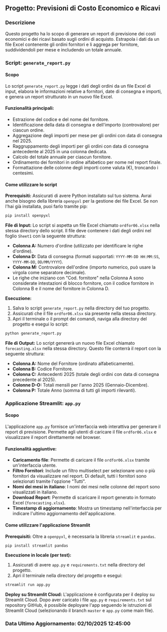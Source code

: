 ## Progetto: Previsioni di Costo Economico e Ricavi

### Descrizione
Questo progetto ha lo scopo di generare un report di previsione dei costi economici e dei ricavi basato sugli ordini di acquisto. Estrapola i dati da un file Excel contenente gli ordini fornitori e li aggrega per fornitore, suddividendoli per mese e includendo un totale annuale.

### Script: `generate_report.py`

#### Scopo
Lo script `generate_report.py` legge i dati degli ordini da un file Excel di input, elabora le informazioni relative a fornitori, date di consegna e importi, e genera un report strutturato in un nuovo file Excel.

#### Funzionalità principali:
- Estrazione del codice e del nome del fornitore.
- Identificazione della data di consegna e dell'importo (controvalore) per ciascun ordine.
- Aggregazione degli importi per mese per gli ordini con data di consegna nel 2025.
- Raggruppamento degli importi per gli ordini con data di consegna antecedente al 2025 in una colonna dedicata.
- Calcolo del totale annuale per ciascun fornitore.
- Ordinamento dei fornitori in ordine alfabetico per nome nel report finale.
- Formattazione delle colonne degli importi come valuta (€), troncando i centesimi.

#### Come utilizzare lo script

**Prerequisiti:**
Assicurati di avere Python installato sul tuo sistema. Avrai anche bisogno della libreria `openpyxl` per la gestione dei file Excel. Se non l'hai già installata, puoi farlo tramite pip:
```bash
pip install openpyxl
```

**File di Input:**
Lo script si aspetta un file Excel chiamato `ordfor06.xlsx` nella stessa directory dello script. Il file deve contenere i dati degli ordini nel foglio `Sheet1` con la seguente struttura:
- **Colonna A:** Numero d'ordine (utilizzato per identificare le righe d'ordine).
- **Colonna D:** Data di consegna (formati supportati: `YYYY-MM-DD HH:MM:SS`, `YYYY-MM-DD`, `DD/MM/YYYY`).
- **Colonna M:** Controvalore dell'ordine (importo numerico, può usare la virgola come separatore decimale).
- Le righe che iniziano con "Cod. fornitore" nella Colonna A sono considerate intestazioni di blocco fornitore, con il codice fornitore in Colonna B e il nome del fornitore in Colonna D.

**Esecuzione:**
1. Salva lo script `generate_report.py` nella directory del tuo progetto.
2. Assicurati che il file `ordfor06.xlsx` sia presente nella stessa directory.
3. Apri il terminale o il prompt dei comandi, naviga alla directory del progetto e esegui lo script:
```bash
python generate_report.py
```

**File di Output:**
Lo script genererà un nuovo file Excel chiamato `forecasting.xlsx` nella stessa directory. Questo file conterrà il report con la seguente struttura:
- **Colonna A:** Nome del Fornitore (ordinato alfabeticamente).
- **Colonna B:** Codice Fornitore.
- **Colonna C:** Antecedenti 2025 (totale degli ordini con data di consegna precedente al 2025).
- **Colonne D-O:** Totali mensili per l'anno 2025 (Gennaio-Dicembre).
- **Colonna P:** Totale Anno (somma di tutti gli importi rilevanti).

### Applicazione Streamlit: `app.py`

#### Scopo
L'applicazione `app.py` fornisce un'interfaccia web interattiva per generare il report di previsione. Permette agli utenti di caricare il file `ordfor06.xlsx` e visualizzare il report direttamente nel browser.

#### Funzionalità aggiuntive:
- **Caricamento file**: Permette di caricare il file `ordfor06.xlsx` tramite un'interfaccia utente.
- **Filtro Fornitori**: Include un filtro multiselect per selezionare uno o più fornitori da visualizzare nel report. Di default, tutti i fornitori sono selezionati tramite l'opzione "Tutti".
- **Nomi dei mesi in italiano**: I nomi dei mesi nelle colonne del report sono visualizzati in italiano.
- **Download Report**: Permette di scaricare il report generato in formato Excel (`forecasting.xlsx`).
- **Timestamp di aggiornamento**: Mostra un timestamp nell'interfaccia per indicare l'ultimo aggiornamento dell'applicazione.

#### Come utilizzare l'applicazione Streamlit

**Prerequisiti:**
Oltre a `openpyxl`, è necessaria la libreria `streamlit` e `pandas`.
```bash
pip install streamlit pandas
```

**Esecuzione in locale (per test):**
1. Assicurati di avere `app.py` e `requirements.txt` nella directory del progetto.
2. Apri il terminale nella directory del progetto e esegui:
```bash
streamlit run app.py
```

**Deploy su Streamlit Cloud:**
L'applicazione è configurata per il deploy su Streamlit Cloud. Dopo aver caricato i file `app.py` e `requirements.txt` sul repository GitHub, è possibile deployare l'app seguendo le istruzioni di Streamlit Cloud (selezionando il branch `master` e `app.py` come main file).

### Data Ultimo Aggiornamento: 02/10/2025 12:45:00